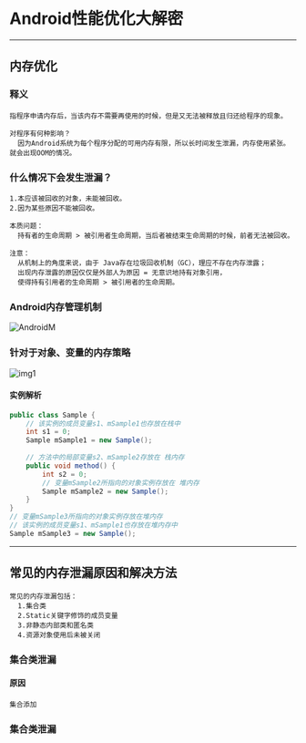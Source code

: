 # Android性能优化大解密
***
## 内存优化
### 释义
```
指程序申请内存后，当该内存不需要再使用的时候，但是又无法被释放且归还给程序的现象。

对程序有何种影响？
  因为Android系统为每个程序分配的可用内存有限，所以长时间发生泄漏，内存使用紧张。就会出现OOM的情况。
```
### 什么情况下会发生泄漏？
```
1.本应该被回收的对象，未能被回收。
2.因为某些原因不能被回收。

本质问题：
  持有者的生命周期 > 被引用者生命周期，当后者被结束生命周期的时候，前者无法被回收。
  
注意：
  从机制上的角度来说，由于 Java存在垃圾回收机制（GC），理应不存在内存泄露；
  出现内存泄露的原因仅仅是外部人为原因 = 无意识地持有对象引用，
  使得持有引用者的生命周期 > 被引用者的生命周期。
```
### Android内存管理机制
![AndroidM](https://upload-images.jianshu.io/upload_images/5258053-403e0ecb5737e763.png?imageMogr2/auto-orient/strip%7CimageView2/2/w/1000/format/webp)
### 针对于对象、变量的内存策略
![img1](https://upload-images.jianshu.io/upload_images/5258053-9c0b664ad81e4345.png?imageMogr2/auto-orient/strip%7CimageView2/2/w/1000/format/webp)
#### 实例解析
```java
public class Sample {  
    // 该实例的成员变量s1、mSample1也存放在栈中
    int s1 = 0;
    Sample mSample1 = new Sample();   
    
    // 方法中的局部变量s2、mSample2存放在 栈内存
    public void method() {        
        int s2 = 0;
        // 变量mSample2所指向的对象实例存放在 堆内存
        Sample mSample2 = new Sample();
    }
}
// 变量mSample3所指向的对象实例存放在堆内存
// 该实例的成员变量s1、mSample1也存放在堆内存中
Sample mSample3 = new Sample();
```
***
## 常见的内存泄漏原因和解决方法
```
常见的内存泄漏包括：
  1.集合类
  2.Static关键字修饰的成员变量
  3.非静态内部类和匿名类
  4.资源对象使用后未被关闭
```
### 集合类泄漏
#### 原因
```
集合添加
```
### 集合类泄漏













































































